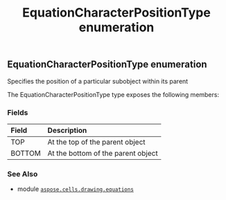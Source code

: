 ﻿---
title: EquationCharacterPositionType enumeration
second_title: Aspose.Cells for Python via .NET API References
description: 
type: docs
weight: 210
url: /aspose.cells.drawing.equations/equationcharacterpositiontype/
is_root: false
---

## EquationCharacterPositionType enumeration

Specifies the position of a particular subobject within its parent



The EquationCharacterPositionType type exposes the following members:

### Fields
| Field | Description |
| :- | :- |
| TOP | At the top of the parent object |
| BOTTOM | At the bottom of the parent object |



### See Also
* module [`aspose.cells.drawing.equations`](..)
